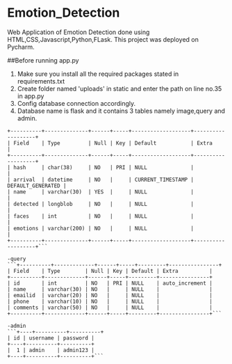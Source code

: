 # Emotion_Detection
Web Application of Emotion Detection done using HTML,CSS,Javascript,Python,FLask.
This project was deployed on Pycharm.

##Before running app.py
1) Make sure you install all the required packages stated in requirements.txt
2) Create folder named 'uploads' in static and enter the path on line no.35 in app.py
3) Config database connection accordingly.
4) Database name is flask and it contains 3 tables namely image,query and admin.

```
+----------+--------------+------+-----+-------------------+-------------------+
| Field    | Type         | Null | Key | Default           | Extra             |
+----------+--------------+------+-----+-------------------+-------------------+
| hash     | char(38)     | NO   | PRI | NULL              |                   |
| arrival  | datetime     | NO   |     | CURRENT_TIMESTAMP | DEFAULT_GENERATED |
| name     | varchar(30)  | YES  |     | NULL              |                   |
| detected | longblob     | NO   |     | NULL              |                   |
| faces    | int          | NO   |     | NULL              |                   |
| emotions | varchar(200) | NO   |     | NULL              |                   |
+----------+--------------+------+-----+-------------------+-------------------+```

-query
```+----------+-------------+------+-----+---------+----------------+
| Field    | Type        | Null | Key | Default | Extra          |
+----------+-------------+------+-----+---------+----------------+
| id       | int         | NO   | PRI | NULL    | auto_increment |
| name     | varchar(30) | NO   |     | NULL    |                |
| emailid  | varchar(20) | NO   |     | NULL    |                |
| phone    | varchar(10) | NO   |     | NULL    |                |
| comments | varchar(50) | NO   |     | NULL    |                |
+----------+-------------+------+-----+---------+----------------+```

-admin
```+----+----------+----------+
| id | username | password |
+----+----------+----------+
|  1 | admin    | admin123 |
+----+----------+----------+```

